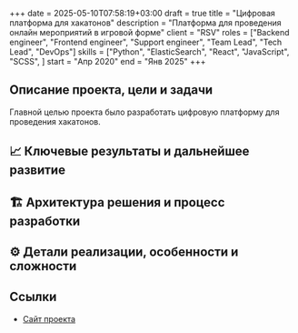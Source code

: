 +++ 
date         = 2025-05-10T07:58:19+03:00
draft        = true
title        = "Цифровая платформа для хакатонов"
description  = "Платформа для проведения онлайн мероприятий в игровой форме"
client       = "RSV"
roles        = ["Backend engineer", "Frontend engineer", "Support engineer", "Team Lead", "Tech Lead", "DevOps"]
skills = ["Python", "ElasticSearch", "React", "JavaScript", "SCSS", ]
start        = "Апр 2020"
end          = "Янв 2025"
+++

## Описание проекта, цели и задачи 
Главной целью проекта было разработать цифровую платформу для проведения хакатонов. 
## 📈 Ключевые результаты и дальнейшее развитие
## 🏗 Архитектура решения и процесс разработки
## ⚙️ Детали реализации, особенности и сложности
## Ссылки
- [Сайт проекта](https://hacks-ai.ru)
